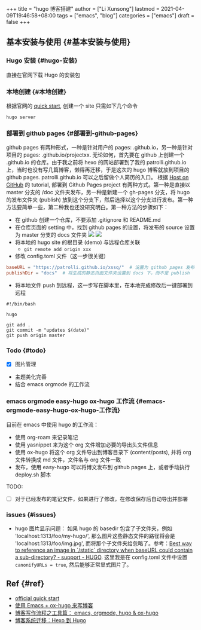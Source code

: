 +++
title = "hugo 博客搭建"
author = ["Li Xunsong"]
lastmod = 2021-04-09T19:46:58+08:00
tags = ["emacs", "blog"]
categories = ["emacs"]
draft = false
+++

## 基本安装与使用 {#基本安装与使用}


### Hugo 安装 {#hugo-安装}

直接在官网下载 Hugo 的安装包


### 本地创建 {#本地创建}

根据官网的 [quick start](https://gohugo.io/getting-started/quick-start/), 创建一个 site 只需如下几个命令

```shell
hugo server
```


### 部署到 github pages {#部署到-github-pages}

github pages 有两种形式，一种是针对用户的 pages: <username>.github.io，另一种是针对项目的 pages: <username>.github.io/projectxx. 无论如何，首先要在 github 上创建一个 <username>.github.io 的仓库。由于我之前将 hexo 的网站部署到了我的 patrolli.github.io 上，当时也没有写几篇博客，懒得再迁移，于是这次的 hugo 博客就放到项目的 github pages. patrolli.github.io 可以之后留做个人简历的入口。
根据 [Host on GitHub](https://gohugo.io/hosting-and-deployment/hosting-on-github/) 的 tutorial, 部署到 Github Pages project 有两种方式。第一种是直接以 master 分支的 /doc 文件夹发布，另一种是新建一个 gh-pages 分支，将 hugo 的发布文件夹 (publish) 放到这个分支下，然后选择以这个分支进行发布。第一种方法要简单一些，第二种我也还没研究明白。第一种方法的步骤如下：

-   在 github 创建一个仓库，不要添加 .gitignore 和 README.md
-   在仓库页面的 setting 中，找到 github pages 的设置，将发布的 source 设置为 master 分支的 docs 文件夹
    ![](/img/capture_2020_12_25_10_29_00.png)
    ![](/img/capture_2020_12_25_10_29_40.png)
-   将本地的 hugo site 的根目录 (demo) 与远程仓库关联
    -   `git remote add origin xxx`
-   修改 config.toml 文件（这一步很关键）

<!--listend-->

```toml
baseURL = "https://patrolli.github.io/xssq/"  # 设置为 github pages 发布的地址
publishDir = "docs"  # 将生成的静态页面文件夹设置到 docs 下，而不是 publish
```

-   将本地文件 push 到远程，这一步写在脚本里，在本地完成修改后一键部署到远程

<!--listend-->

```shell
#!/bin/bash

hugo

git add .
git commit -m "updates $(date)"
git push origin master
```


### Todo {#todo}

-   [X] 图片管理
-   主题美化完善
-   结合 emacs orgmode 的工作流


### emacs orgmode easy-hugo ox-hugo 工作流 {#emacs-orgmode-easy-hugo-ox-hugo-工作流}

目前在 emacs 中使用 hugo 的工作流：

-   使用 org-roam 来记录笔记
-   使用 yasnippet 来为这个 org 文件增加必要的导出头文件信息
-   使用 ox-hugo 将这个 org 文件导出到博客目录下 (content/posts), 并将 org 文件转换成 md 文件，文件名与 org 文件一致
-   发布，使用 easy-hugo 可以将博文发布到 github pages 上，或者手动执行 deploy.sh 脚本

TODO:

-   [ ] 对于已经发布的笔记文件，如果进行了修改，在修改保存后自动导出并部署


### issues {#issues}

-   hugo 图片显示问题：
    如果 hugo 的 basedir 包含了子文件夹，例如 'localhost:1313/foo/my-hugo/', 那么图片这些静态文件的路径将会是 'localhost:1313/foo/img.jpg', 而将那个子文件夹给忽略了。参考：[Best way to reference an image in \`/static\` directory when baseURL could contain a sub-directory? - support - HUGO](https://discourse.gohugo.io/t/best-way-to-reference-an-image-in-static-directory-when-baseurl-could-contain-a-sub-directory/15461). 这里我是在 config.toml 文件中设置 `canonifyURLs = true`, 然后能够正常显式图片了。


## Ref {#ref}

-   [official quick start](https://gohugo.io/getting-started/quick-start/)
-   [使用 Emacs + ox-hugo 来写博客](http://blog.jiayuanzhang.com/post/blog-with-ox-hugo/)
-   [博客写作流程之工具篇： emacs, orgmode, hugo & ox-hugo](https://www.xianmin.org/post/ox-hugo/)
-   [博客系统迁移：Hexo 到 Hugo](https://liujiacai.net/blog/2020/12/05/hexo-to-hugo/)
